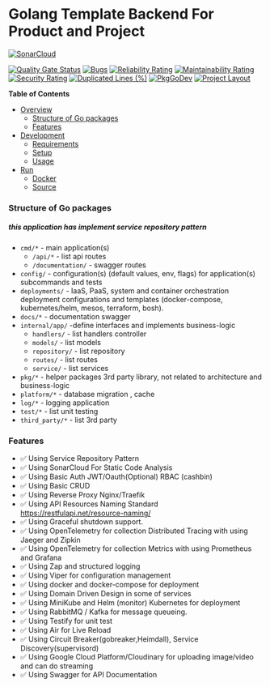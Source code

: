 # Golang Template Backend For Product and Project
[![SonarCloud](https://sonarcloud.io/images/project_badges/sonarcloud-white.svg)](https://sonarcloud.io/summary/new_code?id=DobbyAkhmadi_Golang-Backend-Base-Project)

[![Quality Gate Status](https://sonarcloud.io/api/project_badges/measure?project=DobbyAkhmadi_Golang-Backend-Base-Project&metric=alert_status)](https://sonarcloud.io/summary/new_code?id=DobbyAkhmadi_Golang-Backend-Base-Project)
[![Bugs](https://sonarcloud.io/api/project_badges/measure?project=DobbyAkhmadi_Golang-Backend-Base-Project&metric=bugs)](https://sonarcloud.io/summary/new_code?id=DobbyAkhmadi_Golang-Backend-Base-Project)
[![Reliability Rating](https://sonarcloud.io/api/project_badges/measure?project=DobbyAkhmadi_Golang-Backend-Base-Project&metric=reliability_rating)](https://sonarcloud.io/summary/new_code?id=DobbyAkhmadi_Golang-Backend-Base-Project)
[![Maintainability Rating](https://sonarcloud.io/api/project_badges/measure?project=DobbyAkhmadi_Golang-Backend-Base-Project&metric=sqale_rating)](https://sonarcloud.io/summary/new_code?id=DobbyAkhmadi_Golang-Backend-Base-Project)
[![Security Rating](https://sonarcloud.io/api/project_badges/measure?project=DobbyAkhmadi_Golang-Backend-Base-Project&metric=security_rating)](https://sonarcloud.io/summary/new_code?id=DobbyAkhmadi_Golang-Backend-Base-Project)
[![Duplicated Lines (%)](https://sonarcloud.io/api/project_badges/measure?project=DobbyAkhmadi_Golang-Backend-Base-Project&metric=duplicated_lines_density)](https://sonarcloud.io/summary/new_code?id=DobbyAkhmadi_Golang-Backend-Base-Project)
[![PkgGoDev](https://pkg.go.dev/badge/github.com/powerman/go-service-example)](https://pkg.go.dev/github.com/powerman/go-service-example)
[![Project Layout](https://img.shields.io/badge/Standard%20Go-Project%20Layout-informational)](https://github.com/golang-standards/project-layout)
<!-- START doctoc generated TOC please keep comment here to allow auto update -->
<!-- DON'T EDIT THIS SECTION, INSTEAD RE-RUN doctoc TO UPDATE -->
**Table of Contents**

- [Overview](#overview)
    - [Structure of Go packages](#structure-of-go-packages)
    - [Features](#features)
- [Development](#development)
    - [Requirements](#requirements)
    - [Setup](#setup)
    - [Usage](#usage)
- [Run](#run)
    - [Docker](#docker)
    - [Source](#source)

<!-- END doctoc generated TOC please keep comment here to allow auto update -->

### Structure of Go packages

##### this application has implement service repository pattern

- `cmd/*` - main application(s)
  - `/api/*` - list api routes
  - `/documentation/` - swagger routes
- `config/` - configuration(s) (default values, env, flags) for application(s) subcommands and tests
- `deployments/` - IaaS, PaaS, system and container orchestration deployment configurations and templates (docker-compose, kubernetes/helm, mesos, terraform, bosh).
- `docs/*` - documentation swagger
- `internal/app/`  -define interfaces and implements business-logic
    - `handlers/` - list handlers controller
    - `models/` - list models
    - `repository/` - list repository
    - `routes/` - list routes
    -  `service/` - list services
- `pkg/*` - helper packages 3rd party library, not related to architecture and business-logic
- `platform/*` - database migration , cache
- `log/*` - logging application
- `test/*` - list unit testing
- `third_party/*` - list 3rd party

### Features

- ✅ Using Service Repository Pattern
- ✅ Using SonarCloud For Static Code Analysis
- ✅ Using Basic Auth JWT/Oauth(Optional) RBAC (cashbin)
- ✅ Using Basic CRUD
- ✅ Using Reverse Proxy Nginx/Traefik
- ✅ Using API Resources Naming Standard https://restfulapi.net/resource-naming/
- ✅ Using Graceful shutdown support.
- ✅ Using OpenTelemetry for collection Distributed Tracing with using Jaeger and Zipkin
- ✅ Using OpenTelemetry for collection Metrics with using Prometheus and Grafana
- ✅ Using Zap and structured logging
- ✅ Using Viper for configuration management
- ✅ Using docker and docker-compose for deployment
- ✅ Using Domain Driven Design in some of services
- ✅ Using MiniKube and Helm (monitor) Kubernetes for deployment
- ✅ Using RabbitMQ / Kafka for message queueing.
- ✅ Using Testify for unit test
- ✅ Using Air for Live Reload
- ✅ Using Circuit Breaker(gobreaker,Heimdall), Service Discovery(supervisord)
- ✅ Using Google Cloud Platform/Cloudinary for uploading image/video and can do streaming
- ✅ Using Swagger for API Documentation
